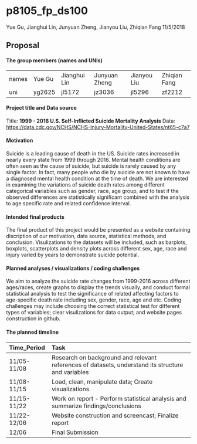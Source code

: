 p8105\_fp\_ds100
================
Yue Gu, Jianghui Lin, Junyuan Zheng, Jianyou Liu, Zhiqian Fang
11/5/2018

Proposal
--------

#### The group members (names and UNIs)

|       |        |              |               |             |              |
|:------|:-------|:-------------|:--------------|:------------|:-------------|
| names | Yue Gu | Jianghui Lin | Junyuan Zheng | Jianyou Liu | Zhiqian Fang |
| uni   | yg2625 | jl5172       | jz3036        | jl5296      | zf2212       |

#### Project title and Data source

Title: **1999 - 2016 U.S. Self-Inflicted Suicide Mortality Analysis**
Data: <https://data.cdc.gov/NCHS/NCHS-Injury-Mortality-United-States/nt65-c7a7>

#### Motivation

Suicide is a leading cause of death in the US. Suicide rates increased in nearly every state from 1999 through 2016. Mental health conditions are often seen as the cause of suicide, but suicide is rarely caused by any single factor. In fact, many people who die by suicide are not known to have a diagnosed mental health condition at the time of death. We are interested in examining the variations of suicide death rates among different categorical variables such as gender, race, age group, and to test if the observed differences are statistically significant combined with the analysis to age specific rate and related confidence interval.

#### Intended final products

The final product of this project would be presented as a website containing discription of our motivation, data source, statistical methods, and conclusion. Visulizations to the datasets will be included, such as barplots, boxplots, scatterplots and density plots across different sex, age, race and injury varied by years to demonstrate suicide potential.

#### Planned analyses / visualizations / coding challenges

We aim to analyze the suicide rate changes from 1999-2016 across different ages/races, create graphs to display the trends visually, and conduct formal statistical analysis to test the significance of related affecting factors to age-specific death rate including sex, gender, race, age and etc. Coding challenges may include choosing the correct statistical test for different types of variables; clear visulizations for data output; and website pages construction in github.

#### The planned timeline

| Time\_Period | Task                                                                                               |
|:-------------|:---------------------------------------------------------------------------------------------------|
| 11/05-11/08  | Research on background and relevant references of datasets, understand its structure and variables |
| 11/08-11/15  | Load, clean, manipulate data; Create visualizations                                                |
| 11/15-11/22  | Work on report - Perform statistical analysis and summarize findings/conclusions                   |
| 11/22-12/06  | Website construction and screencast; Finalize report                                               |
| 12/06        | Final Submission                                                                                   |
